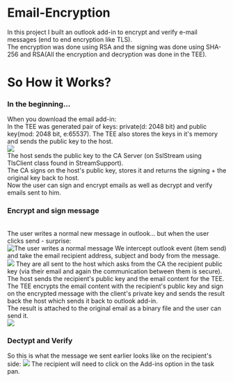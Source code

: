 # Email-Encryption
  In this project I built an outlook add-in to encrypt and verify e-mail messages (end to end encryption like TLS).</br>
  The encryption was done using RSA and the signing was done using SHA-256 and RSA(All the encryption and decryption was done in the TEE).</br>
<h1>So How it Works?</h1>
<h3>In the beginning...</h3>
When you download the email add-in:</br>
In the TEE was generated pair of keys: private(d: 2048 bit) and public key(mod: 2048 bit, e:65537). The TEE also stores the keys in it's memory and sends the public key to the host.</br>
<img src="https://user-images.githubusercontent.com/72938168/182718570-219bba3c-8160-4224-bbd7-9ba1fafbd8f4.png"></br>
The host sends the public key to the CA Server (on SslStream using TlsClient class found in StreamSupport).</br>
The CA signs on the host's public key, stores it and returns the signing + the original key back to host.</br>
Now the user can sign and encrypt emails as well as decrypt and verify emails sent to him.</br>
<h3>Encrypt and sign message</h3></br>
The user writes a normal new message in outlook... but when the user clicks send - surprise:</br>
<img src="https://user-images.githubusercontent.com/72938168/182726179-95cc0e61-a64f-4768-978f-ac11bcdaaa98.png" title="The user writes a normal message">
We intercept outlook event (item send) and take the email recipient address, subject and body from the message.</br>
<img src="https://user-images.githubusercontent.com/72938168/182722046-9ab8f607-e6a6-4079-b811-2e420941e458.png">
<!-- img src="https://user-images.githubusercontent.com/72938168/182726179-95cc0e61-a64f-4768-978f-ac11bcdaaa98.png" -->
They are all sent to the host which asks from the CA the recipient public key (via their email and again the communication between them is secure).</br>
The host sends the recipient's public key and the email content for the TEE. The TEE encrypts the email content with the recipient's public key and sign on the encrypted message with the client's private key and sends the result back the host which sends it back to outlook add-in.</br>
The result is attached to the original email as a binary file and the user can send it.</br>
<img src="https://user-images.githubusercontent.com/72938168/182726424-72062992-5ff7-4190-88b2-066776670d5c.png">
<h3>Dectypt and Verify</h3>
So this is what the message we sent earlier looks like on the recipient's side:
<img src="https://user-images.githubusercontent.com/72938168/182726807-95fbdb2d-eb80-462b-b17e-429c81d9d0ce.png">
The recipient will need to click on the Add-ins option in the task pan.</br>














  
